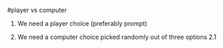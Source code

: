 #player vs computer

1. We need a player choice (preferably prompt)

2. We need a computer choice picked randomly out of three options
    2.1 